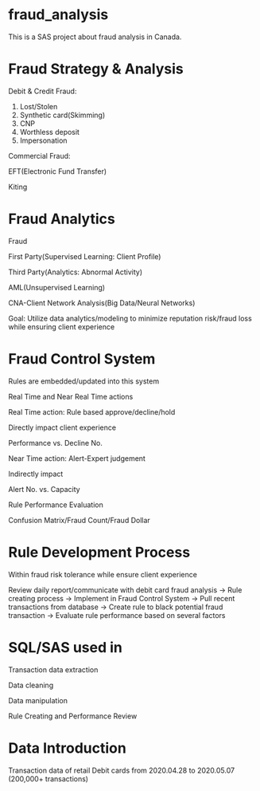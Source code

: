 # fraud_analysis
This is a SAS project about fraud analysis in Canada.

# Fraud Strategy & Analysis
Debit & Credit Fraud:
1. Lost/Stolen
2. Synthetic card(Skimming)
3. CNP
4. Worthless deposit
5. Impersonation

Commercial Fraud:
  
EFT(Electronic Fund Transfer)
  
Kiting

# Fraud Analytics
Fraud
  
  First Party(Supervised Learning: Client Profile)
  
  Third Party(Analytics: Abnormal Activity)


AML(Unsupervised Learning)


CNA-Client Network Analysis(Big Data/Neural Networks)


Goal: Utilize data analytics/modeling to minimize reputation risk/fraud loss while ensuring client experience

# Fraud Control System
Rules are embedded/updated into this system

Real Time and Near Real Time actions
 
 Real Time action: Rule based approve/decline/hold
    
   Directly impact client experience
    
   Performance vs. Decline No.
  
  Near Time action: Alert-Expert judgement
    
   Indirectly impact
    
   Alert No. vs. Capacity

Rule Performance Evaluation
  
  Confusion Matrix/Fraud Count/Fraud Dollar

# Rule Development Process
 
 Within fraud risk tolerance while ensure client experience
  
 Review daily report/communicate with debit card fraud analysis -> Rule creating process -> Implement in Fraud Control System -> Pull recent transactions from database -> Create rule to black potential fraud transaction -> Evaluate rule performance based on several factors

# SQL/SAS used in 
Transaction data extraction

Data cleaning

Data manipulation

Rule Creating and Performance Review

# Data Introduction
Transaction data of retail Debit cards from 2020.04.28 to 2020.05.07 (200,000+ transactions)


    
    
    
    
    
